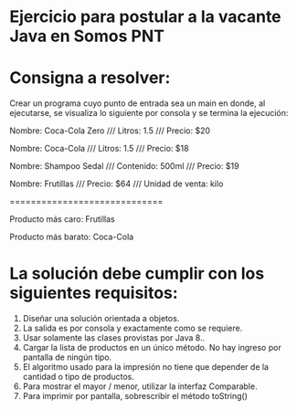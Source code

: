 # Ejercicio para postular a la vacante Java en Somos PNT

<h1>Consigna a resolver:</h1>

Crear un programa cuyo punto de entrada sea un main en donde, al ejecutarse, se visualiza lo siguiente por consola y se termina la ejecución:

Nombre: Coca-Cola Zero /// Litros: 1.5 /// Precio: $20

Nombre: Coca-Cola /// Litros: 1.5 /// Precio: $18

Nombre: Shampoo Sedal /// Contenido: 500ml /// Precio: $19

Nombre: Frutillas /// Precio: $64 /// Unidad de venta: kilo

=============================

Producto más caro: Frutillas

Producto más barato: Coca-Cola


<h1>La solución debe cumplir con los siguientes requisitos:</h1>

<ol>
  <li>Diseñar una solución orientada a objetos.</li>
  <li>La salida es por consola y exactamente como se requiere.</li>
  <li>Usar solamente las clases provistas por Java 8..</li>
  <li>Cargar la lista de productos en un único método. No hay ingreso por pantalla de ningún tipo.</li>
  <li>El algoritmo usado para la impresión no tiene que depender de la cantidad o tipo de productos.</li>
  <li>Para mostrar el mayor / menor, utilizar la interfaz Comparable.</li>
  <li>Para imprimir por pantalla, sobrescribir el método toString()</li>
</ol>
